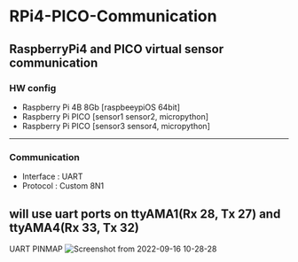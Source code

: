# RPi4-PICO-Communication
RaspberryPi4 and PICO virtual sensor communication
---
### HW config
- Raspberry Pi 4B 8Gb [raspbeeypiOS 64bit]
- Raspberry Pi PICO [sensor1 sensor2, micropython]
- Raspberry Pi PICO [sensor3 sensor4, micropython]
---
### Communication
- Interface : UART
- Protocol : Custom 8N1

will use uart ports on ttyAMA1(Rx 28, Tx 27) and ttyAMA4(Rx 33, Tx 32)
---
UART PINMAP
![Screenshot from 2022-09-16 10-28-28](https://user-images.githubusercontent.com/68832065/190536895-26a9b863-89ed-415a-84b4-b041fe700060.png)
